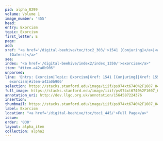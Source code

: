 ```yaml
---
pid: alpha_0299
volume: Volume 1
image_number: '455'
head: 
entry: Exorcism
topic: Exorcism
first_letter: E
page: 
add: 
xref: "<a href='/digital-beehive/toc/toc2_303/'>1541 [Conjuring]</a>|<a href='/digital-beehive/toc/toc2_305/'>1551
  [Gafers]</a>"
see: 
index: "<a href='/digital-beehive/index2/index_1350/'>exorcism</a>"
item: "#item-a42a0b906"
unparsed: 
line: 'Entry: Exorcism|Topic: Exorcism|Xref: 1541 [Conjuring]|Xref: 1551 [Gafers]|Index:
  exorcism|#item-a42a0b906'
selection: https://stacks.stanford.edu/image/iiif/ps974xt6740%2F1607_0454/378,797,3102,310/full/0/default.jpg
full_image: https://stacks.stanford.edu/image/iiif/ps974xt6740%2F1607_0454/full/full/0/default.jpg
annotation_uri: http://dev.llgc.org.uk/annotation/1564587224376
insertion: 
thumbnail: https://stacks.stanford.edu/image/iiif/ps974xt6740%2F1607_0454/378,797,600,180/250,/0/default.jpg
label: Exorcism
location: "<a href='/digital-beehive/toc/toc1_445/'>Full Page</a>"
issue: 
order: '030'
layout: alpha_item
collection: alpha2
---
```


